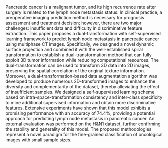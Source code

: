 
Pancreatic cancer is a malignant tumor, and its high recurrence rate after surgery is related to the lymph node metastasis status. In clinical practice, a preoperative imaging prediction method is necessary for prognosis assessment and treatment decision; however, there are two major challenges: insufficient data and difficulty in discriminative feature extraction. This paper proposes a dual-transformation with self-supervised learning framework to predict lymph node metastasis in pancreatic cancer using multiphase CT images. Specifically, we designed a novel dynamic surface projection and combined it with the well-established spiral transformation to establish a dual-transformation method that can fully exploit 3D tumor information while reducing computational resources. The dual-transformation can be used to transform 3D data into 2D images, preserving the spatial correlation of the original texture information. Moreover, a dual-transformation-based data augmentation algorithm was developed to produce numerous 2D-transformed images to enhance the diversity and complementarity of the dataset, thereby alleviating the effect of insufficient samples. We designed a self-supervised learning scheme based on intra-space-transformation consistency and inter-class specificity to mine additional supervised information and obtain more discriminative features. Extensive experiments have shown that this model exhibits a promising performance with an accuracy of 74.4%, providing a potential approach for predicting lymph node metastasis in pancreatic cancer. An external evaluation was performed on the H&N1 dataset, further confirming the stability and generality of this model. The proposed methodologies represent a novel paradigm for the fine-grained classification of oncological images with small sample sizes. 
